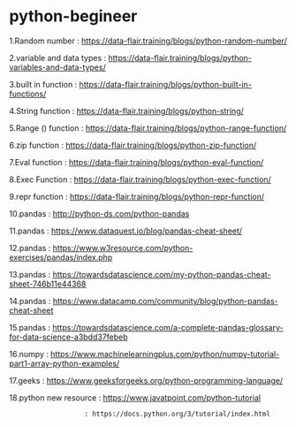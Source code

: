 # python-begineer

1.Random number :
 https://data-flair.training/blogs/python-random-number/


2.variable and data types :
 https://data-flair.training/blogs/python-variables-and-data-types/


3.built in function :
 https://data-flair.training/blogs/python-built-in-functions/


4.String function :
 https://data-flair.training/blogs/python-string/


5.Range () function :
 https://data-flair.training/blogs/python-range-function/


6.zip function :
 https://data-flair.training/blogs/python-zip-function/

7.Eval function :
 https://data-flair.training/blogs/python-eval-function/


8.Exec Function :
 https://data-flair.training/blogs/python-exec-function/


9.repr function :
 https://data-flair.training/blogs/python-repr-function/


10.pandas :
 http://python-ds.com/python-pandas


11.pandas : https://www.dataquest.io/blog/pandas-cheat-sheet/

12.pandas : https://www.w3resource.com/python-exercises/pandas/index.php

13.pandas : https://towardsdatascience.com/my-python-pandas-cheat-sheet-746b11e44368

14.pandas : https://www.datacamp.com/community/blog/python-pandas-cheat-sheet

15.pandas : https://towardsdatascience.com/a-complete-pandas-glossary-for-data-science-a3bdd37febeb

16.numpy  : https://www.machinelearningplus.com/python/numpy-tutorial-part1-array-python-examples/

17.geeks : https://www.geeksforgeeks.org/python-programming-language/

18.python new resource : https://www.javatpoint.com/python-tutorial
 
                       : https://docs.python.org/3/tutorial/index.html 
